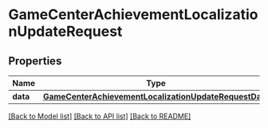 # GameCenterAchievementLocalizationUpdateRequest

## Properties
Name | Type | Description | Notes
------------ | ------------- | ------------- | -------------
**data** | [**GameCenterAchievementLocalizationUpdateRequestData**](GameCenterAchievementLocalizationUpdateRequestData.md) |  | 

[[Back to Model list]](../README.md#documentation-for-models) [[Back to API list]](../README.md#documentation-for-api-endpoints) [[Back to README]](../README.md)


